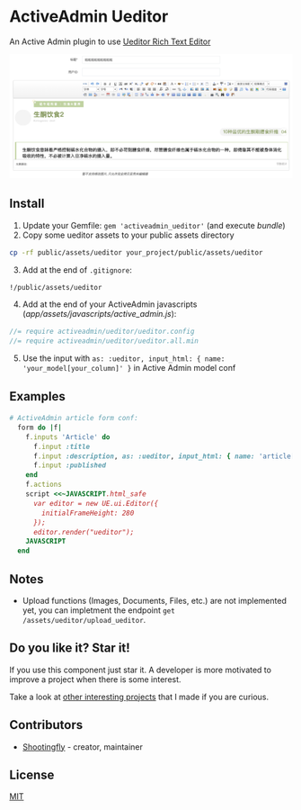 # ActiveAdmin Ueditor

An Active Admin plugin to use [Ueditor Rich Text Editor](https://github.com/fex-team/ueditor)

![screenshot](screenshot.png)

## Install

1. Update your Gemfile: `gem 'activeadmin_ueditor'` (and execute *bundle*)
2. Copy some ueditor assets to your public assets directory
```sh
cp -rf public/assets/ueditor your_project/public/assets/ueditor
```
3. Add at the end of `.gitignore`:
```txt
!/public/assets/ueditor
```
4. Add at the end of your ActiveAdmin javascripts (_app/assets/javascripts/active_admin.js_):
```js
//= require activeadmin/ueditor/ueditor.config
//= require activeadmin/ueditor/ueditor.all.min
```
5. Use the input with `as: :ueditor, input_html: { name: 'your_model[your_column]' }` in Active Admin model conf

## Examples

```ruby
# ActiveAdmin article form conf:
  form do |f|
    f.inputs 'Article' do
      f.input :title
      f.input :description, as: :ueditor, input_html: { name: 'article[description]' }
      f.input :published
    end
    f.actions
    script <<~JAVASCRIPT.html_safe
      var editor = new UE.ui.Editor({
        initialFrameHeight: 280
      });
      editor.render("ueditor");
    JAVASCRIPT
  end
```

## Notes

- Upload functions (Images, Documents, Files, etc.) are not implemented yet, you can impletment the endpoint `get /assets/ueditor/upload_ueditor`.

## Do you like it? Star it!

If you use this component just star it. A developer is more motivated to improve a project when there is some interest.

Take a look at [other interesting projects](https://github.com/shootingfly?tab=repositories) that I made if you are curious.

## Contributors

- [Shootingfly](https://github.com/shootingfly) - creator, maintainer

## License

[MIT](LICENSE.txt)
